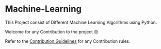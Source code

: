# Machine-Learning

This Project consist of Different Machine Learning Algorithms using Python.

Welcome for any Contribution to the project 😊

Refer to the [Contribution Guidelines](https://github.com/asiya00/Machine-Learning/blob/main/CONTRIBUTING.md) for any Contribution rules.
